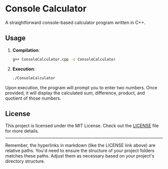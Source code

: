 # Console Calculator

A straightforward console-based calculator program written in C++.

## Usage

1. **Compilation**: 
   ```bash
   g++ ConsoleCalculator.cpp -o ConsoleCalculator
   ```
   
2. **Execution**: 
   ```bash
   ./ConsoleCalculator
   ```

Upon execution, the program will prompt you to enter two numbers. Once provided, it will display the calculated sum, difference, product, and quotient of those numbers.

## License

This project is licensed under the MIT License. Check out the [LICENSE](./LICENSE) file for more details.

--- 

Remember, the hyperlinks in markdown (like the LICENSE link above) are relative paths. You'd need to ensure the structure of your project folders matches these paths. Adjust them as necessary based on your project's directory structure.

